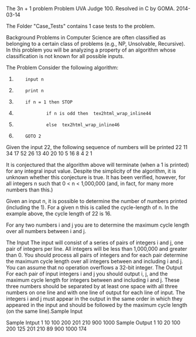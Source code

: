The 3n + 1 problem
Problem UVA Judge 100. Resolved in C by GOMA. 2014-03-14

The Folder "Case_Tests" contains 1 case tests to the problem.

Background
Problems in Computer Science are often classified as belonging to a certain class of problems (e.g., NP, Unsolvable, Recursive). In this problem you will be analyzing a property of an algorithm whose classification is not known for all possible inputs.

The Problem
Consider the following algorithm:

  1. 		 input n
  2. 		 print n
  3. 		 if n = 1 then STOP
  4. 		 		 if n is odd then  tex2html_wrap_inline44 
  5. 		 		 else  tex2html_wrap_inline46 
  6. 		 GOTO 2
Given the input 22, the following sequence of numbers will be printed 22 11 34 17 52 26 13 40 20 10 5 16 8 4 2 1

It is conjectured that the algorithm above will terminate (when a 1 is printed) for any integral input value. Despite the simplicity of the algorithm, it is unknown whether this conjecture is true. It has been verified, however, for all integers n such that 0 < n < 1,000,000 (and, in fact, for many more numbers than this.)

Given an input n, it is possible to determine the number of numbers printed (including the 1). For a given n this is called the cycle-length of n. In the example above, the cycle length of 22 is 16.

For any two numbers i and j you are to determine the maximum cycle length over all numbers between i and j.

The Input
The input will consist of a series of pairs of integers i and j, one pair of integers per line. All integers will be less than 1,000,000 and greater than 0. You should process all pairs of integers and for each pair determine the maximum cycle length over all integers between and including i and j. You can assume that no operation overflows a 32-bit integer. The Output
For each pair of input integers i and j you should output i, j, and the maximum cycle length for integers between and including i and j. These three numbers should be separated by at least one space with all three numbers on one line and with one line of output for each line of input. The integers i and j must appear in the output in the same order in which they appeared in the input and should be followed by the maximum cycle length (on the same line).Sample Input

Sample Intput
1 10
100 200
201 210
900 1000
Sample Output
1 10 20
100 200 125
201 210 89
900 1000 174